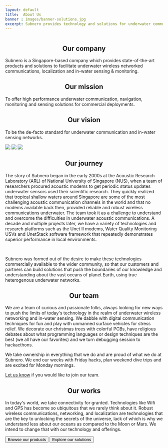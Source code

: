 ```yaml
---
layout: default
title:  About Us
banner : images/banner-solutions.jpg
excerpt: Subnero provides technology and solutions for underwater communication, navigation, monitoring and sensing.
---
```


<div class='full tall' style='background-image: url({{site.baseurl}}/{{page.banner}});'>
  <div class='row'>
    <div class='large-12 columns'>
      <!-- {% include section-header.html title=page.title tagline=page.tagline color=page.title_color class="big" %} -->
    </div>
  </div>
  <div class='four spacing'></div>
  <div class='four spacing'></div>
</div>


<div class='row about-container'>
    <div class='spacing'></div>
    <div class='centered-text'>
        <i class='icon fa fa-landmark'></i> 
        <h2 align="center">Our company</h2>
        <p>Subnero is a Singapore-based company which provides state-of-the-art products and solutions to facilitate underwater wireless networked communications, localization and in-water sensing & monitoring.</p>
    </div>
    <div class='centered-text'>
        <i class='icon fa fa-hands-helping'></i>
        <h2 align="center">Our mission</h2>
        <p>To offer high performance underwater communication, navigation, monitoring and sensing solutions for commercial deployments.</p>
    </div>
    <div class='centered-text'>
        <i class='icon fa fa-hand-holding-water'></i>
        <h2 align="center"> Our vision</h2>
        <p>To be the de-facto standard for underwater communication and in-water sensing networks.</p>
    </div>
</div>
<div class='about-image-container'>
    <img src='{{site.baseurl}}/images/about-image1.jpg' class='about-image-item'>
    <img src='{{site.baseurl}}/images/about-image2.jpg' class='about-image-item'>
    <img src='{{site.baseurl}}/images/about-image3.jpg' class='about-image-item'>
</div>
<div class='row about-container'>
    <div class='spacing'></div>
    <div class='about-text-section'>
        <i class='icon fa fa-plane-departure'></i>
        <h2 align="center"> Our journey</h2>
        <div class='about-info'>
        </div>
        <p>The story of Subnero began in the early 2000s at the Acoustic Research Laboratory (ARL) of National University of Singapore (NUS), when a team of researchers procured acoustic modems to get periodic status updates underwater sensors used their scientific research. They quickly realized that tropical shallow waters around Singapore are some of the most challenging acoustic communication channels in the world and that no modems available back then, provided reliable and robust wireless communications underwater. The team took it as a challenge to understand and overcome the difficulties in underwater acoustic communications. A decade and multiple projects later, we have a variety of technologies and research platforms such as the Unet II modems, Water Quality Monitoring USVs and UnetStack software framework that repeatedly demonstrates superior performance in local environments.</p>
        <br>
        <p>Subnero was formed out of the desire to make these technologies commercially available to the wider community, so that our customers and partners can build solutions that push the boundaries of our knowledge and understanding about the vast oceans of planet Earth, using true heterogenous underwater networks.</p>
    </div>
    <div class='about-text-section'>
        <i class='icon fa fa-users'></i>
        <h2 align="center"> Our team</h2>
        <div class='about-info'>
        </div>
        <p>We are a team of curious and passionate folks, always looking for new ways to push the limits of today's technology in the realm of underwater wireless networking and in-water sensing. We dabble with digital communication techniques for fun and play with unmanned surface vehicles for stress relief. We decorate our christmas trees with colorful PCBs, have religious debates about what programming languages or design techniques are the best (we all have our favorites) and we turn debugging session to hackacthons.</p>
        <p>We take ownership in everything that we do and are proud of what we do at Subnero. We end our weeks with Friday hacks, plan weekend dive trips and are excited for Monday mornings.</p>
        <p><span class='about-text-highlight'><a href='{{site.baseurl}}/careers'>Let us know</a></span> if you would like to join our team.</p>
    </div>
    <div class='about-text-section'>
        <i class='icon fa fa-people-carry'></i>
        <h2 align="center"> Our works</h2>
        <div class='about-info'>
        </div>
        <p>In today's world, we take connectivity for granted. Technologies like Wifi and GPS has become so ubiquitous that we rarely think about it. Robust wireless communications, networking, and localization are technologies that are the key to unlocking the secrets of the universe, lack of which is why we understand less about our oceans as compared to the Moon or Mars. We intend to change that with our technology and offerings.<p/>
        <div class='about-button-container'>
            <a href='{{site.baseurl}}/products'><button class='button-outline'>Browse our products</button></a>
            <a href='{{site.baseurl}}/solutions'><button class='button-outline'>Explore our solutions</button></a>
        </div>
    </div>
</div>